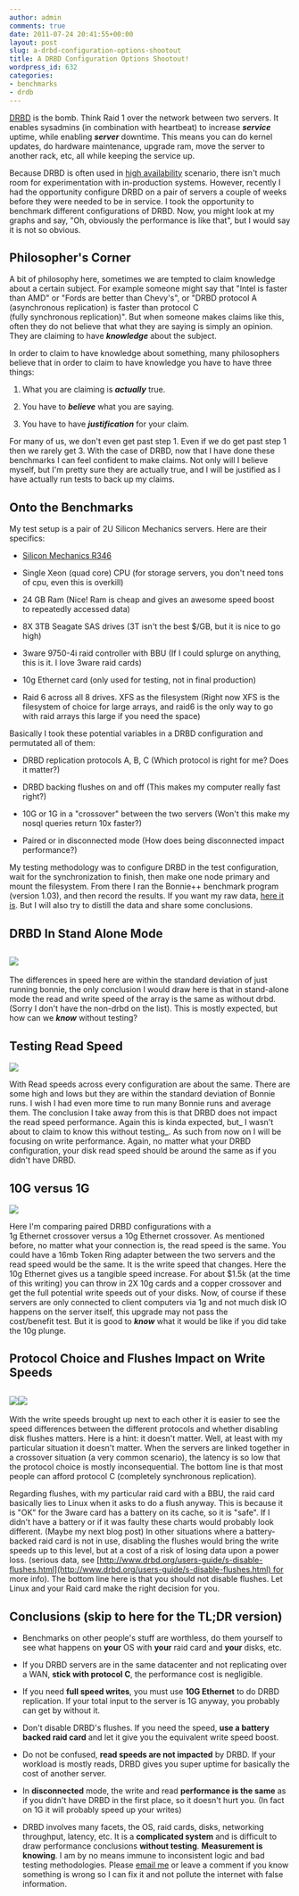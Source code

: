 ```yaml
---
author: admin
comments: true
date: 2011-07-24 20:41:55+00:00
layout: post
slug: a-drbd-configuration-options-shootout
title: A DRBD Configuration Options Shootout!
wordpress_id: 632
categories:
- benchmarks
- drdb
---
```


[DRBD](http://www.drbd.org/) is the bomb. Think Raid 1 over the network between two servers. It enables sysadmins (in combination with heartbeat) to increase _**service**_ uptime, while enabling **_server_** downtime. This means you can do kernel updates, do hardware maintenance, upgrade ram, move the server to another rack, etc, all while keeping the service up.

Because DRBD is often used in [high availability](http://en.wikipedia.org/wiki/High_availability) scenario, there isn't much room for experimentation with in-production systems. However, recently I had the opportunity configure DRBD on a pair of servers a couple of weeks before they were needed to be in service. I took the opportunity to benchmark different configurations of DRBD. Now, you might look at my graphs and say, "Oh, obviously the performance is like that", but I would say it is not so obvious.


## Philosopher's Corner


A bit of philosophy here, sometimes we are tempted to claim knowledge about a certain subject. For example someone might say that "Intel is faster than AMD" or "Fords are better than Chevy's", or "DRBD protocol A (asynchronous replication) is faster than protocol C (fully synchronous replication)". But when someone makes claims like this, often they do not believe that what they are saying is simply an opinion. They are claiming to have **_knowledge_** about the subject.

In order to claim to have knowledge about something, many philosophers believe that in order to claim to have knowledge you have to have three things:



	
  1. What you are claiming is **_actually_** true.

	
  2. You have to **_believe_** what you are saying.

	
  3. You have to have _**justification**_ for your claim.


For many of us, we don't even get past step 1. Even if we do get past step 1 then we rarely get 3. With the case of DRBD, now that I have done these benchmarks I can feel confident to make claims. Not only will I believe myself, but I'm pretty sure they are actually true, and I will be justified as I have actually run tests to back up my claims.


## Onto the Benchmarks


My test setup is a pair of 2U Silicon Mechanics servers. Here are their specifics:



	
  * [Silicon Mechanics R346](http://www.siliconmechanics.com/i28696/dual-xeon-server.php)

	
  * Single Xeon (quad core) CPU (for storage servers, you don't need tons of cpu, even this is overkill)

	
  * 24 GB Ram (Nice! Ram is cheap and gives an awesome speed boost to repeatedly accessed data)

	
  * 8X 3TB Seagate SAS drives (3T isn't the best $/GB, but it is nice to go high)

	
  * 3ware 9750-4i raid controller with BBU (If I could splurge on anything, this is it. I love 3ware raid cards)

	
  * 10g Ethernet card (only used for testing, not in final production)

	
  * Raid 6 across all 8 drives. XFS as the filesystem (Right now XFS is the filesystem of choice for large arrays, and raid6 is the only way to go with raid arrays this large if you need the space)


Basically I took these potential variables in a DRBD configuration and permutated all of them:






	
  * DRBD replication protocols A, B, C (Which protocol is right for me? Does it matter?)

	
  * DRBD backing flushes on and off (This makes my computer really fast right?)

	
  * 10G or 1G in a "crossover" between the two servers (Won't this make my nosql queries return 10x faster?)

	
  * Paired or in disconnected mode (How does being disconnected impact performance?)




My testing methodology was to configure DRBD in the test configuration, wait for the synchronization to finish, then make one node primary and mount the filesystem. From there I ran the Bonnie++ benchmark program (version 1.03), and then record the results. If you want my raw data, [here it is](/uploads/drbd-shootout-bonnie.csv). But I will also try to distill the data and share some conclusions.




## DRBD In Stand Alone Mode




## [![](/uploads/drbd-stand-alone.png)](/uploads/drbd-stand-alone.png)


The differences in speed here are within the standard deviation of just running bonnie, the only conclusion I would draw here is that in stand-alone mode the read and write speed of the array is the same as without drbd. (Sorry I don't have the non-drbd on the list). This is mostly expected, but how can we **_know_** without testing?


## Testing Read Speed


[![](/uploads/drbd-read-speeds1.png)](/uploads/drbd-read-speeds1.png)

With Read speeds across every configuration are about the same. There are some high and lows but they are within the standard deviation of Bonnie runs. I wish I had even more time to run many Bonnie runs and average them. The conclusion I take away from this is that DRBD does not impact the read speed performance. Again this is kinda expected, but_ I wasn't about to claim to know this without testing_. As such from now on I will be focusing on write performance. Again, no matter what your DRBD configuration, your disk read speed should be around the same as if you didn't have DRBD.


## 10G versus 1G


[![](/uploads/drbd-write-speed.png)](/uploads/drbd-write-speed.png)

Here I'm comparing paired DRBD configurations with a 1g Ethernet crossover versus a 10g Ethernet crossover. As mentioned before, no matter what your connection is, the read speed is the same. You could have a 16mb Token Ring adapter between the two servers and the read speed would be the same. It is the write speed that changes. Here the 10g Ethernet gives us a tangible speed increase. For about $1.5k (at the time of this writing) you can throw in 2X 10g cards and a copper crossover and get the full potential write speeds out of your disks. Now, of course if these servers are only connected to client computers via 1g and not much disk IO happens on the server itself, this upgrade may not pass the cost/benefit test. But it is good to **_know_** what it would be like if you did take the 10g plunge.


## Protocol Choice and Flushes Impact on Write Speeds




## [![](/uploads/drbd-1g-writes.png)](/uploads/drbd-1g-writes.png)[![](/uploads/drbd-10g-writes.png)](/uploads/drbd-10g-writes.png)


With the write speeds brought up next to each other it is easier to see the speed differences between the different protocols and whether disabling disk flushes matters. Here is a hint: it doesn't matter. Well, at least with my particular situation it doesn't matter. When the servers are linked together in a crossover situation (a very common scenario), the latency is so low that the protocol choice is mostly inconsequential. The bottom line is that most people can afford protocol C (completely synchronous replication).

Regarding flushes, with my particular raid card with a BBU, the raid card basically lies to Linux when it asks to do a flush anyway. This is because it is "OK" for the 3ware card has a battery on its cache, so it is "safe". If I didn't have a battery or if it was faulty these charts would probably look different. (Maybe my next blog post) In other situations where a battery-backed raid card is not in use, disabling the flushes would bring the write speeds up to this level, but at a cost of a risk of losing data upon a power loss. (serious data, see [http://www.drbd.org/users-guide/s-disable-flushes.html](http://www.drbd.org/users-guide/s-disable-flushes.html) for more info). The bottom line here is that you should not disable flushes. Let Linux and your Raid card make the right decision for you.


## Conclusions (skip to here for the TL;DR version)





	
  * Benchmarks on other people's stuff are worthless, do them yourself to see what happens on **your** OS with **your** raid card and **your** disks, etc.

	
  * If you DRBD servers are in the same datacenter and not replicating over a WAN, **stick with protocol C**, the performance cost is negligible.

	
  * If you need **full speed writes**, you must use **10G Ethernet** to do DRBD replication. If your total input to the server is 1G anyway, you probably can get by without it.

	
  * Don't disable DRBD's flushes. If you need the speed, **use a battery backed raid card** and let it give you the equivalent write speed boost.

	
  * Do not be confused, **read speeds are not impacted** by DRBD. If your workload is mostly reads, DRBD gives you super uptime for basically the cost of another server.

	
  * In **disconnected** mode, the write and read **performance is the same** as if you didn't have DRBD in the first place, so it doesn't hurt you. (In fact on 1G it will probably speed up your writes)

	
  * DRBD involves many facets, the OS, raid cards, disks, networking throughput, latency, etc. It is a **complicated system** and is difficult to draw performance conclusions **without testing**. **Measurement is knowing**. I am by no means immune to inconsistent logic and bad testing methodologies. Please [email me](mailto:kyle@xkyle.com) or leave a comment if you know something is wrong so I can fix it and not pollute the internet with false information.



